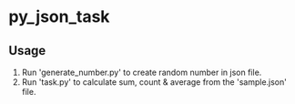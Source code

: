 # py_json_task

## Usage

1. Run 'generate_number.py' to create random number in json file.
2. Run 'task.py' to calculate sum, count & average from the 'sample.json' file.
